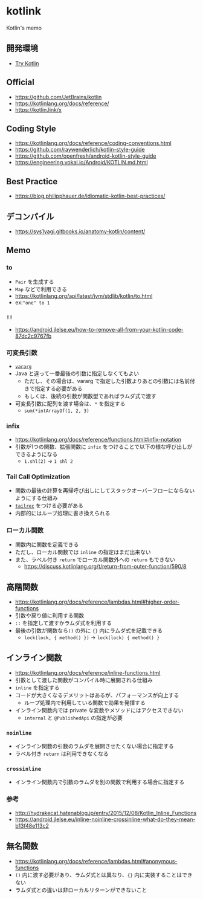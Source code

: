 # kotlink
Kotlin's memo

## 開発環境

* [Try Kotlin](https://try.kotlinlang.org/#/Examples/Hello,%20world!/Simplest%20version/Simplest%20version.kt)

## Official

* https://github.com/JetBrains/kotlin
* https://kotlinlang.org/docs/reference/
* https://kotlin.link/x

## Coding Style

* https://kotlinlang.org/docs/reference/coding-conventions.html
* https://github.com/raywenderlich/kotlin-style-guide
* https://github.com/openfresh/android-kotlin-style-guide
* https://engineering.vokal.io/Android/KOTLIN.md.html

## Best Practice

* https://blog.philipphauer.de/idiomatic-kotlin-best-practices/

## デコンパイル

* https://sys1yagi.gitbooks.io/anatomy-kotlin/content/

## Memo

### to

* `Pair` を生成する
* `Map` などで利用できる
* https://kotlinlang.org/api/latest/jvm/stdlib/kotlin/to.html
* ex:`"one" to 1`

### `!!`

* https://android.jlelse.eu/how-to-remove-all-from-your-kotlin-code-87dc2c9767fb

### 可変長引数

* [`vararg`](https://kotlinlang.org/docs/reference/functions.html#variable-number-of-arguments-varargs)
* Java と違って一番最後の引数に指定しなくてもよい
  * ただし、その場合は、vararg で指定した引数よりあとの引数には名前付きで指定する必要がある
  * もしくは、後続の引数が関数型であればラムダ式で渡す
* 可変長引数に配列を渡す場合は、`*` を指定する
    * `sum(*intArrayOf(1, 2, 3)`
    
### infix

* https://kotlinlang.org/docs/reference/functions.html#infix-notation
* 引数が1つの関数、拡張関数に `infix` をつけることで以下の様な呼び出しができるようになる
    * `1.shl(2)` -> `1 shl 2`
    
### Tail Call Optimization

* 関数の最後の計算を再帰呼び出しにしてスタックオーバーフローにならないようにする仕組み
* [`tailrec`](https://kotlinlang.org/docs/reference/functions.html#tail-recursive-functions) をつける必要がある
* 内部的にはループ処理に書き換えられる

### ローカル関数

* 関数内に関数を定義できる
* ただし、ローカル関数では `inline` の指定はまだ出来ない
* また、ラベル付き `return` でローカル関数外への `return` もできない
    * https://discuss.kotlinlang.org/t/return-from-outer-function/590/8

## 高階関数

* https://kotlinlang.org/docs/reference/lambdas.html#higher-order-functions
* 引数や戻り値に利用する関数
* `::` を指定して渡すかラムダ式を利用する
* 最後の引数が関数なら`()` の外に `{}` 内にラムダ式を記載できる
  * `lock(lock, { method() })` -> `lock(lock) { method() }`
  
## インライン関数

* https://kotlinlang.org/docs/reference/inline-functions.html
* 引数として渡した関数がコンパイル時に展開される仕組み
* `inline` を指定する
* コードが大きくなるデメリットはあるが、パフォーマンスが向上する
    * ループ処理内で利用している関数で効果を発揮する
* インライン関数内では private な変数やメソッドにはアクセスできない
  * `internal` と `@PublishedApi` の指定が必要

### `noinline`

* インライン関数の引数のラムダを展開させたくない場合に指定する
* ラベル付き `return` は利用できなくなる

### `crossinline`

* インライン関数内で引数のラムダを別の関数で利用する場合に指定する

### 参考

* http://hydrakecat.hatenablog.jp/entry/2015/12/08/Kotlin_Inline_Functions
* https://android.jlelse.eu/inline-noinline-crossinline-what-do-they-mean-b13f48e113c2

## 無名関数

* https://kotlinlang.org/docs/reference/lambdas.html#anonymous-functions
* `()` 内に渡す必要があり、ラムダ式とは異なり、`{}` 内に実装することはできない
* ラムダ式との違いは非ローカルリターンができないこと
